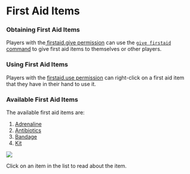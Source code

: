 # First Aid Items

### Obtaining First Aid Items

Players with the[ firstaid.give permission](../../permissions/undeadpandemic.firstaid/undeadpandemic.firstaid.give.md) can use the [`give firstaid` command](../../commands/undeadpandemic/give/firstaid.md) to give first aid items to themselves or other players.

### Using First Aid Items

Players with the [firstaid.use permission](../../permissions/undeadpandemic.firstaid/undeadpandemic.firstaid.use.md) can right-click on a first aid item that they have in their hand to use it.

### Available First Aid Items

The available first aid items are:

1. [Adrenaline](adrenaline.md)
2. [Antibiotics](antibiotics.md)
3. [Bandage](bandage.md)
4. [Kit](first-aid-kit.md)

![](../../.gitbook/assets/give\_cmd\_firstaid\_selector.png)

Click on an item in the list to read about the item.

